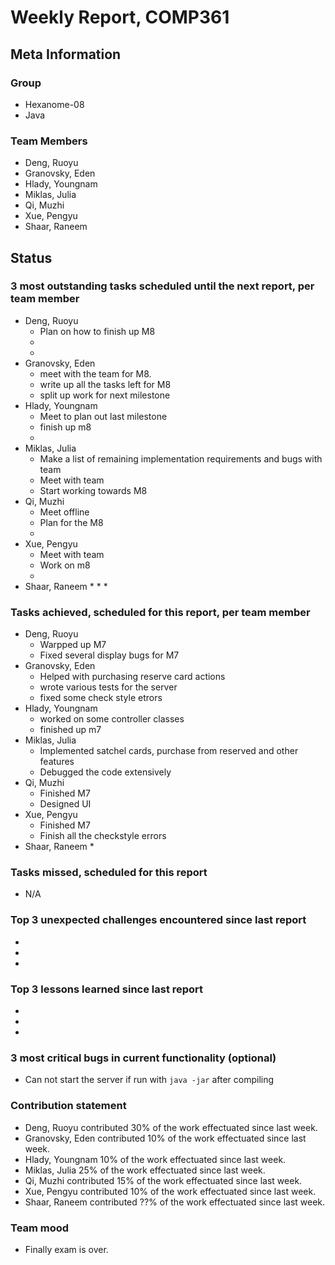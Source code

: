 # Weekly Report, COMP361

## Meta Information

### Group

 * Hexanome-08
 * Java

### Team Members

 * Deng, Ruoyu
 * Granovsky, Eden
 * Hlady, Youngnam
 * Miklas, Julia
 * Qi, Muzhi
 * Xue, Pengyu
 * Shaar, Raneem

## Status

### 3 most outstanding tasks scheduled until the next report, per team member

 * Deng, Ruoyu
    * Plan on how to finish up M8
    * 
    * 
 * Granovsky, Eden
    * meet with the team for M8. 
    * write up all the tasks left for M8
    * split up work for next milestone
 * Hlady, Youngnam
    * Meet to plan out last milestone
    * finish up m8
    * 
 * Miklas, Julia
    * Make a list of remaining implementation requirements and bugs with team
    * Meet with team
    * Start working towards M8
 * Qi, Muzhi
    * Meet offline
    * Plan for the M8
    * 
 * Xue, Pengyu
    * Meet with team
    * Work on m8
    * 
 * Shaar, Raneem
    * 
    * 
    *  

### Tasks achieved, scheduled for this report, per team member

 * Deng, Ruoyu
    * Warpped up M7
    * Fixed several display bugs for M7
 * Granovsky, Eden
    * Helped with purchasing reserve card actions
    * wrote various tests for the server
    * fixed some check style etrors
 * Hlady, Youngnam
    * worked on some controller classes
    * finished up m7
 * Miklas, Julia
    * Implemented satchel cards, purchase from reserved and other features
    * Debugged the code extensively
 * Qi, Muzhi
    * Finished M7
    * Designed UI 
 * Xue, Pengyu
    * Finished M7
    * Finish all the checkstyle errors
 * Shaar, Raneem
    *

### Tasks missed, scheduled for this report

 * N/A

### Top 3 unexpected challenges encountered since last report

  * 
  * 
  * 

### Top 3 lessons learned since last report

  * 
  * 
  * 

### 3 most critical bugs in current functionality (optional)

  * Can not start the server if run with `java -jar` after compiling

### Contribution statement

 * Deng, Ruoyu contributed 30% of the work effectuated since last week.
 * Granovsky, Eden contributed 10% of the work effectuated since last week.
 * Hlady, Youngnam 10% of the work effectuated since last week.
 * Miklas, Julia 25% of the work effectuated since last week.
 * Qi, Muzhi contributed 15% of the work effectuated since last week.
 * Xue, Pengyu contributed 10% of the work effectuated since last week.
 * Shaar, Raneem contributed ??% of the work effectuated since last week.

### Team mood

 * Finally exam is over.
